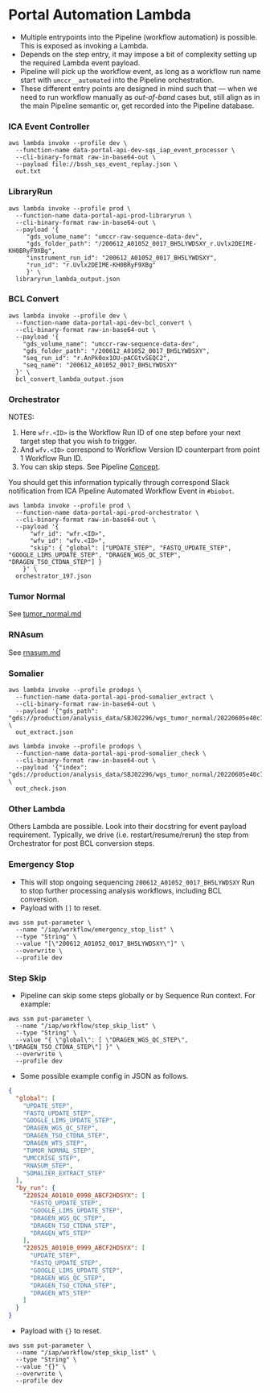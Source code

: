 # Portal Automation Lambda

- Multiple entrypoints into the Pipeline (workflow automation) is possible. This is exposed as invoking a Lambda.
- Depends on the step entry, it may impose a bit of complexity setting up the required Lambda event payload.
- Pipeline will pick up the workflow event, as long as a workflow run name start with `umccr__automated` into the Pipeline orchestration.
- These different entry points are designed in mind such that — when we need to run workflow manually as _out-of-band_ cases but, still align as in the main Pipeline semantic or, get recorded into the Pipeline database.

### ICA Event Controller

```
aws lambda invoke --profile dev \
  --function-name data-portal-api-dev-sqs_iap_event_processor \
  --cli-binary-format raw-in-base64-out \
  --payload file://bssh_sqs_event_replay.json \
  out.txt
```

### LibraryRun

```
aws lambda invoke --profile prod \
  --function-name data-portal-api-prod-libraryrun \
  --cli-binary-format raw-in-base64-out \
  --payload '{
     "gds_volume_name": "umccr-raw-sequence-data-dev", 
     "gds_folder_path": "/200612_A01052_0017_BH5LYWDSXY_r.Uvlx2DEIME-KH0BRyF9XBg",
     "instrument_run_id": "200612_A01052_0017_BH5LYWDSXY", 
     "run_id": "r.Uvlx2DEIME-KH0BRyF9XBg"
     }' \
  libraryrun_lambda_output.json
```

### BCL Convert

```
aws lambda invoke --profile dev \
  --function-name data-portal-api-dev-bcl_convert \
  --cli-binary-format raw-in-base64-out \
  --payload '{
    "gds_volume_name": "umccr-raw-sequence-data-dev",
    "gds_folder_path": "/200612_A01052_0017_BH5LYWDSXY",
    "seq_run_id": "r.AnPk0ox1OU-pACGtvSEQC2",
    "seq_name": "200612_A01052_0017_BH5LYWDSXY"
  }' \
  bcl_convert_lambda_output.json
```

### Orchestrator

NOTES:

1. Here `wfr.<ID>` is the Workflow Run ID of one step before your next target step that you wish to trigger.
2. And `wfv.<ID>` correspond to Workflow Version ID counterpart from point 1 Workflow Run ID.
3. You can skip steps. See Pipeline [Concept](../README.md).

You should get this information typically through correspond Slack notification from ICA Pipeline Automated Workflow Event in `#biobot`. 

```
aws lambda invoke --profile prod \
  --function-name data-portal-api-prod-orchestrator \
  --cli-binary-format raw-in-base64-out \
  --payload '{
      "wfr_id": "wfr.<ID>", 
      "wfv_id": "wfv.<ID>", 
      "skip": { "global": ["UPDATE_STEP", "FASTQ_UPDATE_STEP", "GOOGLE_LIMS_UPDATE_STEP", "DRAGEN_WGS_QC_STEP", "DRAGEN_TSO_CTDNA_STEP"] }
    }' \
  orchestrator_197.json
```

### Tumor Normal

See [tumor_normal.md](tumor_normal.md)

### RNAsum

See [rnasum.md](rnasum.md)

### Somalier

```
aws lambda invoke --profile prodops \
  --function-name data-portal-api-prod-somalier_extract \
  --cli-binary-format raw-in-base64-out \
  --payload '{"gds_path": "gds://production/analysis_data/SBJ02296/wgs_tumor_normal/20220605e40c7f62/L2200674_L2200673_dragen/PRJ221207_tumor.bam"}' \
  out_extract.json
```

```
aws lambda invoke --profile prodops \
  --function-name data-portal-api-prod-somalier_check \
  --cli-binary-format raw-in-base64-out \
  --payload '{"index": "gds://production/analysis_data/SBJ02296/wgs_tumor_normal/20220605e40c7f62/L2200674_L2200673_dragen/PRJ221207_tumor.bam"}' \
  out_check.json
```

### Other Lambda

Others Lambda are possible. Look into their docstring for event payload requirement. Typically, we drive (i.e. restart/resume/rerun) the step from Orchestrator for post BCL conversion steps.

### Emergency Stop

- This will stop ongoing sequencing `200612_A01052_0017_BH5LYWDSXY` Run to stop further processing analysis workflows, including BCL conversion.
- Payload with `[]` to reset.

```
aws ssm put-parameter \
  --name "/iap/workflow/emergency_stop_list" \
  --type "String" \
  --value "[\"200612_A01052_0017_BH5LYWDSXY\"]" \
  --overwrite \
  --profile dev
```

### Step Skip

- Pipeline can skip some steps globally or by Sequence Run context. For example:

```
aws ssm put-parameter \
  --name "/iap/workflow/step_skip_list" \
  --type "String" \
  --value "{ \"global\": [ \"DRAGEN_WGS_QC_STEP\", \"DRAGEN_TSO_CTDNA_STEP\"] }" \
  --overwrite \
  --profile dev
```

- Some possible example config in JSON as follows.

```json
{
  "global": [
    "UPDATE_STEP",
    "FASTQ_UPDATE_STEP",
    "GOOGLE_LIMS_UPDATE_STEP",
    "DRAGEN_WGS_QC_STEP",
    "DRAGEN_TSO_CTDNA_STEP",
    "DRAGEN_WTS_STEP",
    "TUMOR_NORMAL_STEP",
    "UMCCRISE_STEP",
    "RNASUM_STEP",
    "SOMALIER_EXTRACT_STEP"
  ],
  "by_run": {
    "220524_A01010_0998_ABCF2HDSYX": [
      "FASTQ_UPDATE_STEP",
      "GOOGLE_LIMS_UPDATE_STEP",
      "DRAGEN_WGS_QC_STEP",
      "DRAGEN_TSO_CTDNA_STEP",
      "DRAGEN_WTS_STEP"
    ],
    "220525_A01010_0999_ABCF2HDSYX": [
      "UPDATE_STEP",
      "FASTQ_UPDATE_STEP",
      "GOOGLE_LIMS_UPDATE_STEP",
      "DRAGEN_WGS_QC_STEP",
      "DRAGEN_TSO_CTDNA_STEP",
      "DRAGEN_WTS_STEP"
    ]
  }
}
```

- Payload with `{}` to reset.

```
aws ssm put-parameter \
  --name "/iap/workflow/step_skip_list" \
  --type "String" \
  --value "{}" \
  --overwrite \
  --profile dev
```
